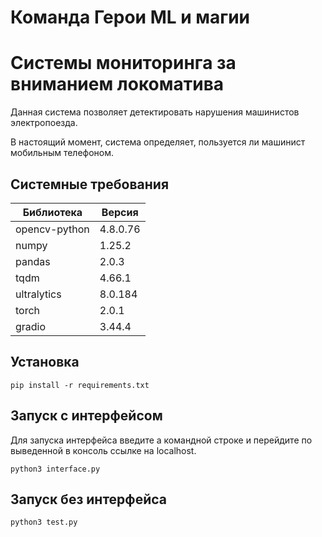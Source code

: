 # Команда Герои ML и магии

# Системы мониторинга за вниманием локоматива

Данная система позволяет детектировать нарушения машинистов электропоезда.

В настоящий момент, система определяет, пользуется ли машинист мобильным телефоном.

## Системные требования

|Библиотека|Версия|
|----|----|
opencv-python|4.8.0.76
numpy|1.25.2
pandas|2.0.3
tqdm|4.66.1
ultralytics|8.0.184
torch|2.0.1
gradio|3.44.4

## Установка

    pip install -r requirements.txt

## Запуск c интерфейсом

Для запуска интерфейса введите а командной строке и перейдите по выведенной в консоль ссылке на localhost.

    python3 interface.py

## Запуск без интерфейса

    python3 test.py

